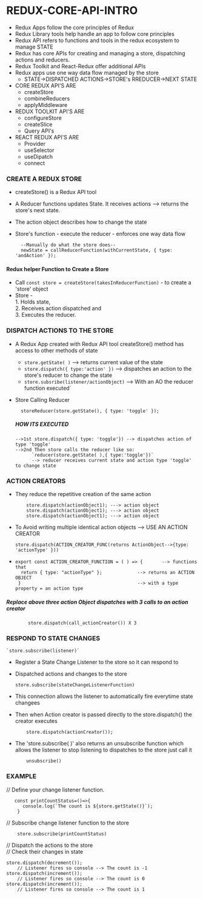# REDUX-CORE-API-INTRO

- Redux Apps follow the core principles of Redux 
- Redux Library tools help handle an app to follow core principles
- Redux API refers to functions and tools in the redux ecosystem to manage STATE
- Redux has core APIs for creating and managing a store, dispatching actions and reducers.
- Redux Toolkit and React-Redux offer additional APIs 
- Redux apps use one way data flow managed by the store
    - STATE->DISPATCHED ACTIONS->STORE's RREDUCER->NEXT STATE
- CORE REDUX API'S ARE
    - createStore
    - combineReducers
    - applyMiddleware
- REDUX TOOLKIT API'S ARE
    - configureStore
    - createSlice
    - Query API's
- REACT REDUX API'S ARE
    - Provider
    - useSelector
    - useDipatch
    - connect

### CREATE A REDUX STORE
- createStore() is a Redux API tool 
- A Reducer functions updates State. It receives actions --> returns the store's next state.
- The action object describes how to change the state
- Store's function - execute the reducer 
                   - enforces one way data flow
  
        --Manually do what the store does--
        newState = callReducerFunction(withCurrentState, { type: 'andAction' });

#### Redux helper Function to Create a Store
- Call `const store = createStore(takesInReducerFunction)` -  to create a 'store' object
- Store - </br>
          1. Holds state, </br>
          2. Receives action dispatched and </br>
          3. Executes the reducer. </br>
 
### DISPATCH ACTIONS TO THE STORE
- A Redux App created with Redux API tool createStore() method has access to other methods of state
    - `store.getState( )`              --> returns current value of the state
    - `store.dispatch({ type:'action' })`       --> dispatches an action to the store's reducer to change the state
    - `store.subsribe(listener/actionObject)`   --> With an AO the reducer function executed`
- Store Calling Reducer

        storeReducer(store.getState(), { type: 'toggle' });

  ##### HOW ITS EXECUTED
      -->1st store.dispatch({ type: 'toggle'}) --> dispatches action of type 'toggle'
      -->2nd Then store calls the reducer like so:
            `reducer(store.getState( ),{ type:'toggle'})`
            --> reducer receives current state and action type 'toggle' to change state
### ACTION CREATORS
- They reduce the repetitive creation of the same action 

          store.dispatch(actionObject1); ---> action object
          store.dispatch(actionObject1); ---> action object
          store.dispatch(actionObject1); ---> action object
- To Avoid writing multiple identical action objects --> USE AN ACTION CREATOR

      store.dispatch(ACTION_CREATOR_FUNC(returns ActionObject-->{type: 'actionType' }))
-
      export const ACTION_CREATOR_FUNCTION = ( ) => {       --> functions that
        return { type: "actionType" };             --> returns an ACTION OBJECT
       }                                           --> with a type property = an action type

##### Replace above three action Object dispatches with 3 calls to an action creator
            store.dispatch(call_actionCreator()) X 3
        
### RESPOND TO STATE CHANGES

    `store.subscribe(listener)`
- Register a State Change Listener to the store so it can respond to
- Dispatched actions and changes to the store
  
      store.subscribe(stateChangeListenerFunction)
- This connection allows the listener to automatically fire everytime state changees
  
- Then when Action creator is passed directly to the store.dispatch() the creator executes
  
          store.dispatch(actionCreator());
  
- The 'store.subscribe( )' also returns an unsubscribe function which allows the listener to stop listening to dispatches to the store just call it
  
          unsubscribe()
### EXAMPLE
// Define your change listener function.

       const printCountStatus=()=>{
          console.log(`The count is ${store.getState()}`);
        }
// Subscribe change listener function to the store 

        store.subscribe(printCountStatus)
// Dispatch the actions to the store</br>
// Check their changes in state</br> 

    store.dispatch(decrement()); 
        // Listener fires so console --> The count is -1
    store.dispatch(increment());
        // Listener fires so console --> The count is 0
    store.dispatch(increment());
        // Listener fires so console --> The count is 1

